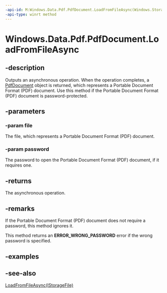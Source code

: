 ----api-id: M:Windows.Data.Pdf.PdfDocument.LoadFromFileAsync(Windows.Storage.IStorageFile,System.String)
-api-type: winrt method
---<!-- Method syntaxpublic Windows.Foundation.IAsyncOperation<Windows.Data.Pdf.PdfDocument> LoadFromFileAsync(Windows.Storage.IStorageFile file, System.String password)--># Windows.Data.Pdf.PdfDocument.LoadFromFileAsync## -descriptionOutputs an asynchronous operation. When the operation completes, a [PdfDocument](pdfdocument.md) object is returned, which represents a Portable Document Format (PDF) document. Use this method if the Portable Document Format (PDF) document is password-protected.## -parameters### -param fileThe file, which represents a Portable Document Format (PDF) document.### -param passwordThe password to open the Portable Document Format (PDF) document, if it requires one.## -returnsThe asynchronous operation.## -remarksIf the Portable Document Format (PDF) document does not require a password, this method ignores it.This method returns an **ERROR_WRONG_PASSWORD** error if the wrong password is specified.## -examples## -see-also[LoadFromFileAsync(IStorageFile)](pdfdocument_loadfromfileasync_656173540.md)